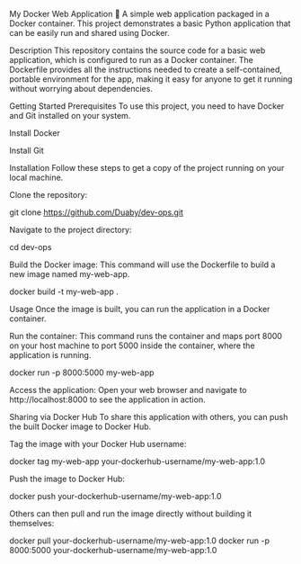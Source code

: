 My Docker Web Application 🐳
A simple web application packaged in a Docker container. This project demonstrates a basic Python application that can be easily run and shared using Docker.

Description
This repository contains the source code for a basic web application, which is configured to run as a Docker container. The Dockerfile provides all the instructions needed to create a self-contained, portable environment for the app, making it easy for anyone to get it running without worrying about dependencies.

Getting Started
Prerequisites
To use this project, you need to have Docker and Git installed on your system.

Install Docker

Install Git

Installation
Follow these steps to get a copy of the project running on your local machine.

Clone the repository:

git clone https://github.com/Duaby/dev-ops.git

Navigate to the project directory:

cd dev-ops

Build the Docker image:
This command will use the Dockerfile to build a new image named my-web-app.

docker build -t my-web-app .

Usage
Once the image is built, you can run the application in a Docker container.

Run the container:
This command runs the container and maps port 8000 on your host machine to port 5000 inside the container, where the application is running.

docker run -p 8000:5000 my-web-app

Access the application:
Open your web browser and navigate to http://localhost:8000 to see the application in action.

Sharing via Docker Hub
To share this application with others, you can push the built Docker image to Docker Hub.

Tag the image with your Docker Hub username:

docker tag my-web-app your-dockerhub-username/my-web-app:1.0

Push the image to Docker Hub:

docker push your-dockerhub-username/my-web-app:1.0

Others can then pull and run the image directly without building it themselves:

docker pull your-dockerhub-username/my-web-app:1.0
docker run -p 8000:5000 your-dockerhub-username/my-web-app:1.0
